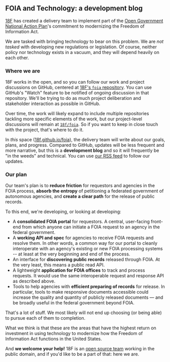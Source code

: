 ## FOIA and Technology: a development blog

[18F](https://18f.gsa.gov) has created a delivery team to implement part of the [Open Government National Action Plan](http://www.whitehouse.gov/sites/default/files/docs/us_national_action_plan_6p.pdf)'s commitment to modernizing the Freedom of Information Act.

We are tasked with bringing technology to bear on this problem. We are *not tasked* with developing new regulations or legislation. Of course, neither policy nor technology exists in a vacuum, and they will depend heavily on each other.


### Where we are

18F works in the open, and so you can follow our work and project discussions on GitHub, centered at [18F's `foia` repository](https://github.com/18f/foia). You can use GitHub's "Watch" feature to be notified of ongoing discussion in that repository. We'll be trying to do as much project deliberation and stakeholder interaction as possible in GitHub.

Over time, the work will likely expand to include multiple repositories tackling more specific elements of the work, but our project-level discussions will remain at [`18f/foia`](https://github.com/18f/foia). So if you want to keep in close touch with the project, that's where to do it.

In *this* space ([18f.github.io/foia](https://18f.github.io/foia/)), the delivery team will write about our goals, plans, and progress. Compared to GitHub, updates will be less frequent and more narrative, but this is a **development blog** and so it will frequently be "in the weeds" and technical. You can use [our RSS feed](http://18f.github.io/foia/feed/) to follow our updates.


### Our plan

Our team's plan is to **reduce friction** for requestors and agencies in the FOIA process, **absorb the entropy** of petitioning a federated government of autonomous agencies, and **create a clear path** for the release of public records.

To this end, we're developing, or looking at developing:

* A **consolidated FOIA portal** for requestors. A central, user-facing front-end from which anyone can initiate a FOIA request to an agency in the federal government.
* A **working API and spec** for agencies to receive FOIA requests and resolve them. In other words, a common way for our portal to cleanly interoperate with an agency's existing or new FOIA processing systems -- at least at the very beginning and end of the process.
* An interface for **discovering public records** released through FOIA. At the very least, this means a public read API.
* A lightweight **application for FOIA offices** to track and process requests. It would use the same interoperable request and response API as described above.
* Tools to help agencies with **efficient preparing of records** for release. In particular, tools to make responsive documents accessible could increase the quality and quantity of publicly released documents &mdash; and be broadly useful in the federal government beyond FOIA.

That's a lot of stuff. We most likely will not end up choosing (or being able) to pursue each of them to completion.

What we think is that these are the areas that have the highest return on investment in using technology to modernize how the Freedom of Information Act functions in the United States.

And **we welcome your help!** 18F is an [open source team](#) working in the public domain, and if you'd like to be a part of that: here we are.
